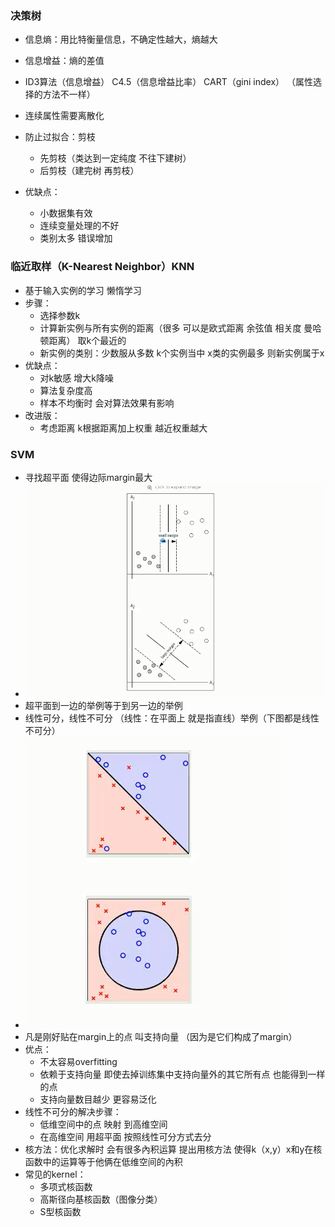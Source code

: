 ### 决策树

+ 信息熵：用比特衡量信息，不确定性越大，熵越大

+ 信息增益：熵的差值

+ ID3算法（信息增益） C4.5（信息增益比率） CART（gini index） （属性选择的方法不一样）

+ 连续属性需要离散化
+ 防止过拟合：剪枝
  + 先剪枝（类达到一定纯度 不往下建树）
  + 后剪枝（建完树 再剪枝）
+ 优缺点：
  + 小数据集有效
  + 连续变量处理的不好
  + 类别太多 错误增加

### 临近取样（K-Nearest Neighbor）KNN

+ 基于输入实例的学习 懒惰学习
+ 步骤：
  + 选择参数k
  + 计算新实例与所有实例的距离（很多 可以是欧式距离 余弦值 相关度 曼哈顿距离） 取k个最近的
  + 新实例的类别：少数服从多数  k个实例当中 x类的实例最多 则新实例属于x
+ 优缺点：
  + 对k敏感 增大k降噪
  + 算法复杂度高
  + 样本不均衡时 会对算法效果有影响
+ 改进版：
  + 考虑距离 k根据距离加上权重 越近权重越大

### SVM

+ 寻找超平面 使得边际margin最大
+ ![1542356614052](https://github.com/runningyz/notes/blob/master/pic/deep_learning_pic/svm_margin.png)
+ 超平面到一边的举例等于到另一边的举例
+ 线性可分，线性不可分 （线性：在平面上 就是指直线）举例（下图都是线性不可分）
+ ![1542356814178](https://github.com/runningyz/notes/blob/master/pic/deep_learning_pic/linear_seprable.png)
+ 凡是刚好贴在margin上的点 叫支持向量 （因为是它们构成了margin）
+ 优点：
  + 不太容易overfitting
  + 依赖于支持向量 即使去掉训练集中支持向量外的其它所有点 也能得到一样的点
  + 支持向量数目越少 更容易泛化
+ 线性不可分的解决步骤：
  + 低维空间中的点 映射 到高维空间
  + 在高维空间 用超平面 按照线性可分方式去分
+ 核方法：优化求解时 会有很多內积运算 提出用核方法 使得k（x,y）x和y在核函数中的运算等于他俩在低维空间的內积
+ 常见的kernel：
  + 多项式核函数
  + 高斯径向基核函数（图像分类）
  + S型核函数


